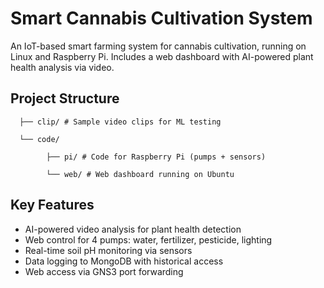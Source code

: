 # Smart Cannabis Cultivation System

An IoT-based smart farming system for cannabis cultivation, running on Linux and Raspberry Pi. Includes a web dashboard with AI-powered plant health analysis via video.

## Project Structure
      ├── clip/ # Sample video clips for ML testing

      └── code/

            ├── pi/ # Code for Raspberry Pi (pumps + sensors)
      
            └── web/ # Web dashboard running on Ubuntu


## Key Features
- AI-powered video analysis for plant health detection  
- Web control for 4 pumps: water, fertilizer, pesticide, lighting  
- Real-time soil pH monitoring via sensors  
- Data logging to MongoDB with historical access  
- Web access via GNS3 port forwarding

